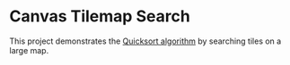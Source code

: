 # Canvas Tilemap Search

This project demonstrates the [Quicksort algorithm](https://en.wikipedia.org/wiki/Quicksort) by searching tiles on a large map.
